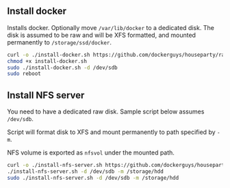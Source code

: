 Install docker
--------------
Installs docker. Optionally move `/var/lib/docker` to a dedicated disk. The disk is assumed to be raw and will be XFS formatted, and mounted permanently to `/storage/ssd/docker`.

```bash
curl -o ./install-docker.sh https://github.com/dockerguys/houseparty/raw/branch/master/ubuntu/install-docker.sh
chmod +x install-docker.sh
sudo ./install-docker.sh -d /dev/sdb
sudo reboot
```

Install NFS server
-----------
You need to have a dedicated raw disk. Sample script below assumes `/dev/sdb`.

Script will format disk to XFS and mount permanently to path specified by `-m`.

NFS volume is exported as `nfsvol` under the mounted path.

```bash
curl -o ./install-nfs-server.sh https://github.com/dockerguys/houseparty/raw/branch/master/ubuntu/install-nfs-server.sh
./install-nfs-server.sh -d /dev/sdb -m /storage/hdd
sudo ./install-nfs-server.sh -d /dev/sdb -m /storage/hdd
```
